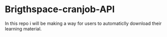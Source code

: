 # Brigthspace-cranjob-API
In this repo i will be making a way for users to automaticlly download their learning material.
